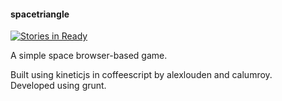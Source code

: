 #### spacetriangle

[![Stories in Ready](https://badge.waffle.io/alexlouden/spacetriangle.png)](http://waffle.io/alexlouden/spacetriangle)

A simple space browser-based game. 

Built using kineticjs in coffeescript by alexlouden and calumroy.  
Developed using grunt. 
